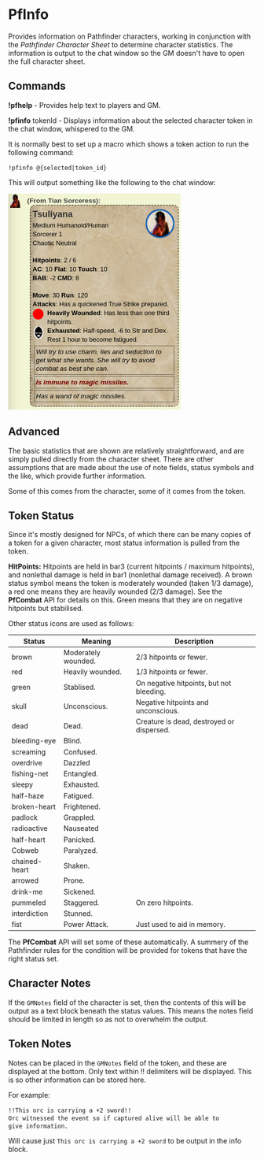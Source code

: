 PfInfo
======

Provides information on Pathfinder characters, working in conjunction with 
the _Pathfinder Character Sheet_ to determine character statistics. The 
information is output to the chat window so the GM doesn't have to open
the full character sheet.

Commands
--------

**!pfhelp** - Provides help text to players and GM.

**!pfinfo** tokenId - Displays information about the selected character token in
 the chat window, whispered to the GM.

It is normally best to set up a macro which shows a token action to run the
following command:
````
!pfinfo @{selected|token_id}
````

This will output something like the following to the chat window:

![Info](docs/example_info.png)


Advanced
--------

The basic statistics that are shown are relatively straightforward, and are
simply pulled directly from the character sheet. There are other assumptions
that are made about the use of note fields, status symbols and the like, which
provide further information.

Some of this comes from the character, some of it comes from the token.

Token Status
------------

Since it's mostly designed for NPCs, of which there can be many copies of
a token for a given character, most status information is pulled from the
token.

**HitPoints:** Hitpoints are held in bar3 (current hitpoints / maximum hitpoints),
and nonlethal damage is held in bar1 (nonlethal damage received). A brown status
symbol means the token is moderately wounded (taken 1/3 damage), a red one means
they are heavily wounded (2/3 damage). See the **PfCombat** API for details on this.
Green means that they are on negative hitpoints but stabilised.

Other status icons are used as follows:

| Status       | Meaning             | Description |
| ------------ | ------------------- | ----------- |
| brown        | Moderately wounded. | 2/3 hitpoints or fewer. |
| red          | Heavily wounded.    | 1/3 hitpoints or fewer. |
| green        | Stablised.          | On negative hitpoints, but not bleeding. |
| skull        | Unconscious.        | Negative hitpoints and unconscious. |
| dead         | Dead.               | Creature is dead, destroyed or dispersed. |
| bleeding-eye | Blind.              | |
| screaming    | Confused.           | |
| overdrive    | Dazzled             | |
| fishing-net  | Entangled.          | |
| sleepy       | Exhausted.          | |
| half-haze    | Fatigued.           | |
| broken-heart | Frightened.         | |
| padlock      | Grappled.           | |
| radioactive  | Nauseated           | |
| half-heart   | Panicked.           | |
| Cobweb       | Paralyzed.          | |
| chained-heart| Shaken.             | |
| arrowed      | Prone.              | |
| drink-me     | Sickened.           | |
| pummeled     | Staggered.          | On zero hitpoints. |
| interdiction | Stunned.            | |
| fist         | Power Attack.       | Just used to aid in memory. |

The **PfCombat** API will set some of these automatically. A summery of
the Pathfinder rules for the condition will be provided for tokens that
have the right status set.

Character Notes
---------------

If the `GMNotes` field of the character is set, then the contents of this
will be output as a text block beneath the status values. This means the
notes field should be limited in length so as not to overwhelm the output.

Token Notes
-----------

Notes can be placed in the `GMNotes` field of the token, and these are
displayed at the bottom. Only text within !! delimiters will be displayed.
This is so other information can be stored here.

For example:

```
!!This orc is carrying a +2 sword!!
Orc witnessed the event so if captured alive will be able to
give information.
```

Will cause just ``This orc is carrying a +2 sword`` to be output in the
info block.
